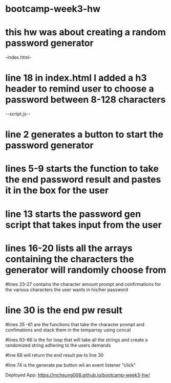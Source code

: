 # bootcamp-week3-hw

# this hw was about creating a random password generator

-index.html-
# line 18 in index.html I added a h3 header to remind user to choose a password between 8-128 characters

--script.js--

# line 2 generates a button to start the password generator

# lines 5-9 starts the function to take the end password result and pastes it in the box for the user

# line 13 starts the password gen script that takes input from the user

# lines 16-20 lists all the arrays containing the characters the generator will randomly choose from

#lines 23-27 contains the character amount prompt and confirmations for the various characters the user wants in his/her password

# line 30 is the end pw result

#lines 35 -61 are the functions that take the character prompt and confimations and stack them in the temparray using concat

#lines 63-66 is the for loop that will take all the strings and create a randomized string adhering to the users demands


#line 68 will return the end result pw to line 30


#line 74 is the generate pw button wil an event listener "click"

Deployed App: 
https://mcheung008.github.io/bootcamp-week3-hw/

